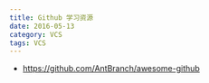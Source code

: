 ```yaml
---
title: Github 学习资源
date: 2016-05-13
category: VCS
tags: VCS
---
```


- https://github.com/AntBranch/awesome-github
